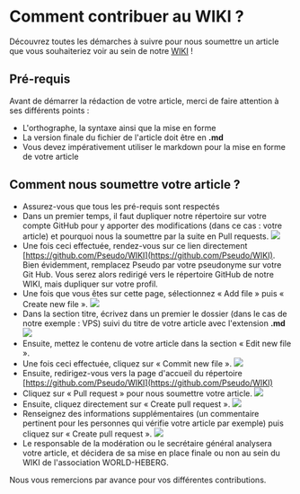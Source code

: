 # Comment contribuer au WIKI ?
Découvrez toutes les démarches à suivre pour nous soumettre un article que vous souhaiteriez voir au sein de notre [WIKI](https://wiki.world-heberg.com) !

## Pré-requis
Avant de démarrer la rédaction de votre article, merci de faire attention à ses différents points :
- L'orthographe, la syntaxe ainsi que la mise en forme
- La version finale du fichier de l'article doit être en **.md**
- Vous devez impérativement utiliser le markdown pour la mise en forme de votre article

## Comment nous soumettre votre article ?
- Assurez-vous que tous les pré-requis sont respectés
- Dans un premier temps, il faut dupliquer notre répertoire sur votre compte GitHub pour y apporter des modifications (dans ce cas : votre article) et pourquoi nous la soumettre par la suite en Pull requests.
![](https://i.imgur.com/0q1bvHZ.png)
- Une fois ceci effectuée, rendez-vous sur ce lien directement [https://github.com/Pseudo/WIKI](https://github.com/Pseudo/WIKI). Bien évidemment, remplacez Pseudo par votre pseudonyme sur votre Git Hub. Vous serez alors redirigé vers le répertoire GitHub de notre WIKI, mais dupliquer sur votre profil.
- Une fois que vous êtes sur cette page, sélectionnez « Add file » puis « Create new file ».
![](https://i.imgur.com/YvgDKxI.png)
- Dans la section titre, écrivez dans un premier le dossier (dans le cas de notre exemple : VPS) suivi du titre de votre article avec l'extension **.md**
![](https://i.imgur.com/AYLt1vq.png)
- Ensuite, mettez le contenu de votre article dans la section « Edit new file ».
- Une fois ceci effectuée, cliquez sur « Commit new file ».
![](https://i.imgur.com/Dm3ZQvJ.png)
- Ensuite, redirigez-vous vers la page d'accueil du répertoire [https://github.com/Pseudo/WIKI](https://github.com/Pseudo/WIKI)
- Cliquez sur « Pull request » pour nous soumettre votre article.
![](https://i.imgur.com/VEclU6H.png)
- Ensuite, cliquez directement sur « Create pull request ».
![](https://i.imgur.com/h13YywZ.png)
- Renseignez des informations supplémentaires (un commentaire pertinent pour les personnes qui vérifie votre article par exemple) puis cliquez sur « Create pull request ».
![](https://i.imgur.com/0oj2YtX.png)
- Le responsable de la modération ou le secrétaire général analysera votre article, et décidera de sa mise en place finale ou non au sein du WIKI de l'association WORLD-HEBERG.

Nous vous remercions par avance pour vos différentes contributions.
